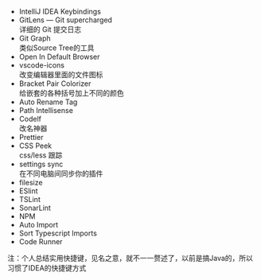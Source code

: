 - IntelliJ IDEA Keybindings
- GitLens — Git supercharged  
详细的 Git 提交日志
- Git Graph  
类似Source Tree的工具
- Open In Default Browser
- vscode-icons  
改变编辑器里面的文件图标
- Bracket Pair Colorizer  
给嵌套的各种括号加上不同的颜色
- Auto Rename Tag
- Path Intellisense
- Codelf  
改名神器
- Prettier
- CSS Peek  
css/less 跟踪
- settings sync  
在不同电脑间同步你的插件
- filesize
- ESlint
- TSLint
- SonarLint
- NPM
- Auto Import
- Sort Typescript Imports
- Code Runner

注：个人总结实用快捷键，见名之意，就不一一赘述了，以前是搞Java的，所以习惯了IDEA的快捷键方式